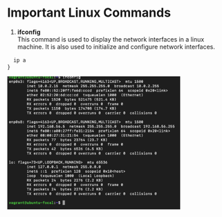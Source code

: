 <h1>Important Linux Commands</h1>

1. <b>ifconfig</b> <br>
This command is used to display the network interfaces in a linux machine. It is also used to initialize and configure network interfaces.
```
  ip a
}
```

<img src="ifconfig.png" alt="ifconfig" width="400"/>
